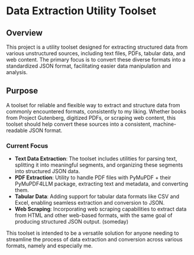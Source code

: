 # Data Extraction Utility Toolset

## Overview

This project is a utility toolset designed for extracting structured data from various unstructured sources, including text files, PDFs, tabular data, and web content. The primary focus is to convert these diverse formats into a standardized JSON format, facilitating easier data manipulation and analysis.

## Purpose

A toolset for reliable and flexible way to extract and structure data from commonly encountered formats, consistently to my liking. Whether books from Project Gutenberg, digitized PDFs, or scraping web content, this toolset should help convert these sources into a consistent, machine-readable JSON format.

### Current Focus

- **Text Data Extraction**: The toolset includes utilities for parsing text, splitting it into meaningful segments, and organizing these segments into structured JSON data.
- **PDF Extraction**: Utility to handle PDF files with PyMuPDF + their PyMuPDF4LLM package, extracting text and metadata, and converting them.
- **Tabular Data**: Adding support for tabular data formats like CSV and Excel, enabling seamless extraction and conversion to JSON.
- **Web Scraping**: Incorporating web scraping capabilities to extract data from HTML and other web-based formats, with the same goal of producing structured JSON output. (someday)

This toolset is intended to be a versatile solution for anyone needing to streamline the process of data extraction and conversion across various formats, namely and especially me.
